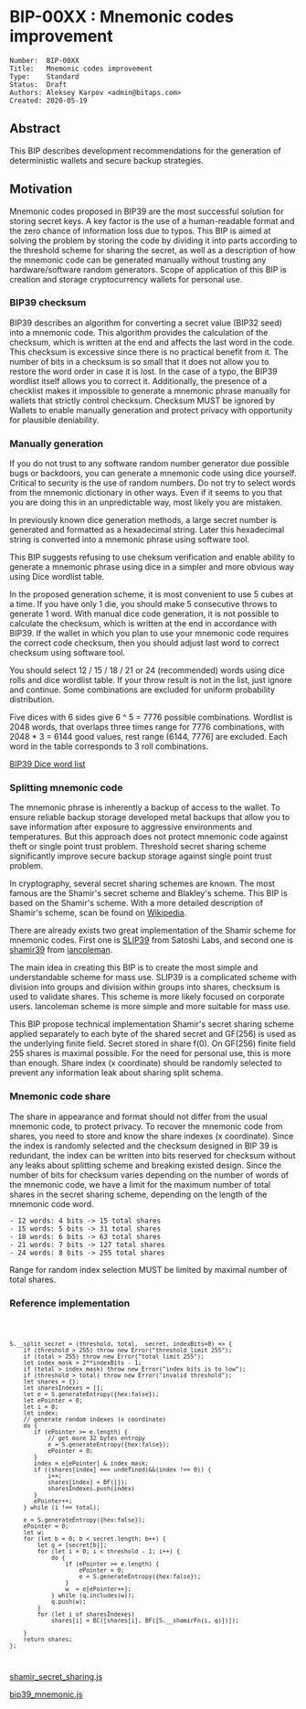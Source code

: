 # BIP-00XX : Mnemonic codes improvement

```
Number:  BIP-00XX
Title:   Mnemonic codes improvement
Type:    Standard
Status:  Draft
Authors: Aleksey Karpov <admin@bitaps.com>
Created: 2020-05-19
```

## Abstract

This BIP describes development recommendations for the generation of deterministic wallets and secure backup strategies.


## Motivation

Mnemonic codes proposed in BIP39 are the most successful solution for storing secret keys. 
A key factor is the use of a human-readable format and the zero chance of information loss due to typos.
This BIP is aimed at solving the problem by storing the code by dividing it into parts according 
to the threshold scheme for sharing the secret, as well as a description of how the mnemonic code 
can be generated manually without trusting any hardware/software random generators. Scope of application of this BIP 
is creation and storage cryptocurrency wallets for personal use.


### BIP39 checksum

BIP39 describes an algorithm for converting a secret value (BIP32 seed) into a mnemonic code.
This algorithm provides the calculation of the checksum, which is written at the end and affects the last word in the code.
This checksum is excessive since there is no practical benefit from it. 
The number of bits in a checksum is so small that it does not allow you to restore the word order in case it is lost.
In the case of a typo, the BIP39 wordlist itself allows you to correct it. 
Additionally, the presence of a checklist makes it impossible to generate a mnemonic phrase manually for wallets that 
strictly control checksum. Checksum MUST be ignored by Wallets to enable manually generation 
and protect privacy with opportunity for plausible deniability.



### Manually generation

If you do not trust to any software random number generator due possible bugs or backdoors, you can generate a 
mnemonic code using dice yourself. Critical to security is the use of random numbers. Do not try to select words from 
the mnemonic dictionary in other ways. Even if it seems to you that you are doing this in an unpredictable way, 
most likely you are mistaken.

In previously known dice generation methods, a large secret number is generated and formatted as a hexadecimal string.
Later this hexadecimal string is converted into a mnemonic phrase using software tool. 

This BIP suggests refusing to use cheksum verification and enable ability  to generate a mnemonic phrase using dice in 
a simpler and more obvious way using Dice wordlist table.

In the proposed generation scheme, it is most convenient to use 5 cubes at a time. If you have only 1 die, you should 
make 5 consecutive throws to generate 1 word. With manual dice code generation, it is not possible to calculate the 
checksum, which is written at the end in accordance with BIP39. If the wallet in which you plan to use your mnemonic 
code requires the correct code checksum, then you should adjust last word to correct checksum using software tool.

You should select 12 / 15 / 18 / 21 or 24 (recommended) words using dice rolls and dice wordlist table. If your throw 
result is not in the list, just ignore and continue. Some combinations are excluded for uniform probability distribution.

Five dices with 6 sides give 6 ^ 5 = 7776 possible combinations. Wordlist is 2048 words, that overlaps three times range 
for  7776 combinations, with 2048 * 3 = 6144 good values, rest range (6144, 7776] are excluded.
Each word in the table corresponds to 3 roll combinations.

[BIP39 Dice word list](https://bitaps.com/dice/wordlist)


### Splitting mnemonic code

The mnemonic phrase is inherently a backup of access to the wallet. To ensure reliable backup storage developed 
metal backups that allow you to save information after exposure to aggressive environments and temperatures. 
But this approach does not protect mnemonic code against theft or single point trust problem. 
Threshold secret sharing scheme significantly improve secure backup storage against single point trust problem.

In cryptography, several secret sharing schemes are known. The most famous are the Shamir's secret scheme and Blakley's scheme.
This BIP is based on the Shamir's scheme. With a more detailed description of Shamir's scheme, scan be found on 
[Wikipedia](https://en.wikipedia.org/wiki/Shamir%27s_Secret_Sharing).

There are already exists two great implementation of the Shamir scheme for mnemonic codes. First one is 
[SLIP39](https://github.com/satoshilabs/slips/blob/master/slip-0039.md) from Satoshi Labs,
and second one is [shamir39](https://github.com/iancoleman/shamir39/blob/master/specification.md) from 
[iancoleman](https://github.com/iancoleman).

The main idea in creating this BIP is to create the most simple and understandable scheme for mass use.
SLIP39 is a complicated scheme with division into groups and division within groups into shares, checksum is used to validate shares. 
This scheme is more likely focused on corporate users. Iancoleman scheme is more simple and more suitable for mass use.

This BIP propose technical implementation Shamir's secret sharing scheme applied separately to each byte of the 
shared secret and GF(256) is used as the underlying finite field. Secret stored in share f(0). On GF(256) finite field 
255 shares is maximal possible. For the need for personal use, this is more than enough.
Share index (x coordinate) should be randomly selected to prevent any information leak about sharing split schema.

### Mnemonic code share

The share in appearance and format should not differ from the usual mnemonic code, to protect privacy. 
To recover the mnemonic code from shares, you need to store and know the share indexes (x coordinate). 
Since the index is randomly selected and the checksum designed in BIP 39 is redundant, the index can 
be written into bits reserved for checksum without any leaks about splitting scheme and breaking existed design. 
Since the number of bits for checksum varies depending on the number of words of the mnemonic code, we have 
a limit for the maximum number of total shares in the secret sharing scheme, depending on the length of the mnemonic code word.

    - 12 words: 4 bits -> 15 total shares
    - 15 words: 5 bits -> 31 total shares
    - 18 words: 6 bits -> 63 total shares
    - 21 words: 7 bits -> 127 total shares
    - 24 words: 8 bits -> 255 total shares

Range for random index selection MUST be limited by maximal number of total shares.

### Reference implementation


<code>

    S.__split_secret = (threshold, total,  secret, indexBits=8) => {
        if (threshold > 255) throw new Error("threshold limit 255");
        if (total > 255) throw new Error("total limit 255");
        let index_mask = 2**indexBits - 1;
        if (total > index_mask) throw new Error("index bits is to low");
        if (threshold > total) throw new Error("invalid threshold");
        let shares = {};
        let sharesIndexes = [];
        let e = S.generateEntropy({hex:false});
        let ePointer = 0;
        let i = 0;
        let index;
        // generate random indexes (x coordinate)
        do {
           if (ePointer >= e.length) {
               // get more 32 bytes entropy
               e = S.generateEntropy({hex:false});
               ePointer = 0;
           }
           index = e[ePointer] & index_mask;
           if ((shares[index] === undefined)&&(index !== 0)) {
               i++;
               shares[index] = BF([]);
               sharesIndexes.push(index)
           }
           ePointer++;
        } while (i !== total);

        e = S.generateEntropy({hex:false});
        ePointer = 0;
        let w;
        for (let b = 0; b < secret.length; b++) {
            let q = [secret[b]];
            for (let i = 0; i < threshold - 1; i++) {
                do {
                    if (ePointer >= e.length) {
                        ePointer = 0;
                        e = S.generateEntropy({hex:false});
                    }
                    w  = e[ePointer++];
                } while (q.includes(w));
                q.push(w);
            }
            for (let i of sharesIndexes)
                shares[i] = BC([shares[i], BF([S.__shamirFn(i, q)])]);

        }
        return shares;
    };
    
</code>

[shamir_secret_sharing.js](https://github.com/bitaps-com/jsbtc/blob/master/src/functions/shamir_secret_sharing.js)

[bip39_mnemonic.js](https://github.com/bitaps-com/jsbtc/blob/master/src/functions/bip39_mnemonic.js)



